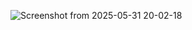 ![Screenshot from 2025-05-31 20-02-18](https://github.com/user-attachments/assets/87d0e20d-e305-46aa-aa64-13ac13959a2e)
